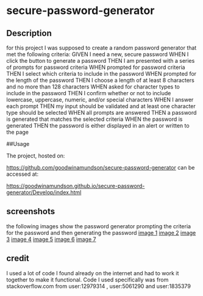 # secure-password-generator


## Description



for this project I was supposed to create a random password generator that met the following criteria:
GIVEN I need a new, secure password
WHEN I click the button to generate a password
THEN I am presented with a series of prompts for password criteria
WHEN prompted for password criteria
THEN I select which criteria to include in the password
WHEN prompted for the length of the password
THEN I choose a length of at least 8 characters and no more than 128 characters
WHEN asked for character types to include in the password
THEN I confirm whether or not to include lowercase, uppercase, numeric, and/or special characters
WHEN I answer each prompt
THEN my input should be validated and at least one character type should be selected
WHEN all prompts are answered
THEN a password is generated that matches the selected criteria
WHEN the password is generated
THEN the password is either displayed in an alert or written to the page


##Usage


The project, hosted on:


https://github.com/goodwinamundson/secure-password-generator
can be accessed at:


https://goodwinamundson.github.io/secure-password-generator/Develop/index.html

## screenshots


the following images show the password generator prompting the criteria for the password and then generating the password
[image 1](Develop/images/image.1.png)
[image 2](Develop/images/image.2.png)
[image 3](Develop/images/image.3.png)
[image 4](Develop/images/image.4.png)
[image 5](Develop/images/image.5.png)
[image 6](Develop/images/image.6.png)
[image 7](Develop/images/image.7.png)



## credit


I used a lot of code I found already on the internet and had to work it together to make it functional. Code I used specifically was from stackoverflow.com from user:12979314 , user:5061290 and user:1835379


